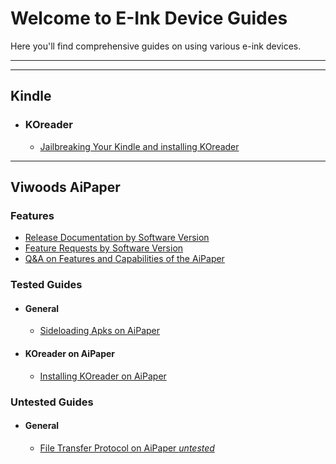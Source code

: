 # Welcome to E-Ink Device Guides
Here you'll find comprehensive guides on using various e-ink devices.

______________________________________________________________________________________
______________________________________________________________________________________

## Kindle
- ### KOreader
    - [Jailbreaking Your Kindle and installing KOreader](./kindle/koreader-jailbreak-setup.md)

______________________________________________________________________________________

## Viwoods AiPaper
### Features
- [Release Documentation by Software Version](./viwoods/aipaper/Release.md)
- [Feature Requests by Software Version](./viwoods/aipaper/FeatureRequests.md)
- [Q&A on Features and Capabilities of the AiPaper](./viwoods/aipaper/QandA.md)

### Tested Guides
- #### General
    - [Sideloading Apks on AiPaper](Sideloading_APKs_on_AiPaper.md)

- #### KOreader on AiPaper
    - [Installing KOreader on AiPaper](./viwoods/aipaper/Installing_KOreader_on_AiPaper.md)

### Untested Guides
- #### General
    - [File Transfer Protocol on AiPaper *untested*](./viwoods/aipaper/FTPonAiPaper.md)
